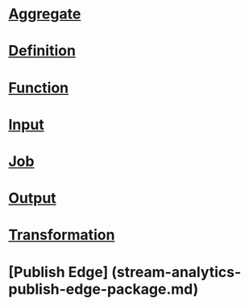 # [Aggregate](stream-analytics-aggregate.md)
# [Definition](stream-analytics-definition.md)
# [Function](stream-analytics-function.md)
# [Input](stream-analytics-input.md)
# [Job](stream-analytics-job.md)
# [Output](stream-analytics-output.md)
# [Transformation](stream-analytics-transformation.md)
# [Publish Edge] (stream-analytics-publish-edge-package.md)
